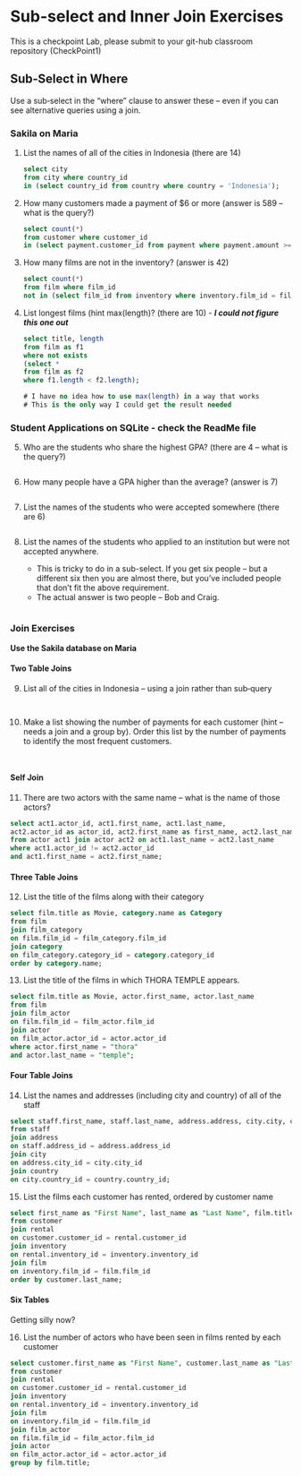 # Sub-select and Inner Join Exercises

This is a checkpoint Lab, please submit to your git-hub classroom repository (CheckPoint1)

## Sub‐Select in Where

Use a sub‐select in the “where” clause to answer these – even if you can see alternative queries using a join.

### Sakila on Maria

1. List the names of all of the cities in Indonesia (there are 14)

   ```sql
   select city 
   from city where country_id 
   in (select country_id from country where country = 'Indonesia');
   ```

2. How many customers made a payment of $6 or more (answer is 589 – what is the query?)

   ```sql
   select count(*) 
   from customer where customer_id 
   in (select payment.customer_id from payment where payment.amount >= 6);
   ```

3. How many films are not in the inventory? (answer is 42)

   ```sql
   select count(*) 
   from film where film_id 
   not in (select film_id from inventory where inventory.film_id = film.film_id);
   ```

4. List longest films (hint max(length)? (there are 10) - ***I could not figure this one out***

   ```sql
   select title, length
   from film as f1
   where not exists
   (select *
   from film as f2
   where f1.length < f2.length);
   
   # I have no idea how to use max(length) in a way that works
   # This is the only way I could get the result needed
   ```
   
   

### Student Applications on SQLite - check the ReadMe file

5. Who are the students who share the highest GPA? (there are 4 – what is the query?)

   ```sql
   
   ```

   

6. How many people have a GPA higher than the average? (answer is 7)

   ```sql
   
   ```

7. List the names of the students who were accepted somewhere (there are 6)

   ```sql
   
   ```

   

8. List the names of the students who applied to an institution but were not accepted anywhere.
    - This is tricky to do in a sub-select. If you get six people – but a different six then you are almost there, but you’ve included people that don’t fit the above requirement. 
    - The actual answer is two people – Bob and Craig.

    ```sql
    
    ```

### Join Exercises

**Use the Sakila database on Maria**

#### Two Table Joins

9. List all of the cities in Indonesia – using a join rather than sub‐query
```sql
    
```
10. Make a list showing the number of payments  for each customer (hint – needs a join and a group by). Order this list by the number of payments to identify the most frequent customers.
```sql
    
```

#### Self Join

11. There are two actors with the same name – what is the name of those actors?
```sql
select act1.actor_id, act1.first_name, act1.last_name,
act2.actor_id as actor_id, act2.first_name as first_name, act2.last_name as last_name
from actor act1 join actor act2 on act1.last_name = act2.last_name
where act1.actor_id != act2.actor_id
and act1.first_name = act2.first_name;
```
#### Three Table Joins

12. List the title of the films along with their category
```sql
select film.title as Movie, category.name as Category
from film 
join film_category
on film.film_id = film_category.film_id
join category
on film_category.category_id = category.category_id
order by category.name;
```
13. List the title of the films in which THORA TEMPLE appears.
```sql
select film.title as Movie, actor.first_name, actor.last_name
from film 
join film_actor
on film.film_id = film_actor.film_id
join actor
on film_actor.actor_id = actor.actor_id
where actor.first_name = "thora"
and actor.last_name = "temple";
```

#### Four Table Joins

14. List the names and addresses (including city and country) of all of the staff
```sql
select staff.first_name, staff.last_name, address.address, city.city, country.country
from staff 
join address
on staff.address_id = address.address_id
join city
on address.city_id = city.city_id
join country
on city.country_id = country.country_id;
```
15. List the films each customer has rented, ordered by customer name
```sql
select first_name as "First Name", last_name as "Last Name", film.title as "Film Title"
from customer
join rental
on customer.customer_id = rental.customer_id
join inventory
on rental.inventory_id = inventory.inventory_id
join film
on inventory.film_id = film.film_id
order by customer.last_name;
```

#### Six Tables

Getting silly now?

16. List the number of actors who have been seen in films rented by each customer
```sql
select customer.first_name as "First Name", customer.last_name as "Last Name", count(actor.actor_id) as "actors", count(film.film_id) AS "films watched"
from customer
join rental
on customer.customer_id = rental.customer_id
join inventory
on rental.inventory_id = inventory.inventory_id
join film
on inventory.film_id = film.film_id
join film_actor
on film.film_id = film_actor.film_id
join actor
on film_actor.actor_id = actor.actor_id
group by film.title;
```

